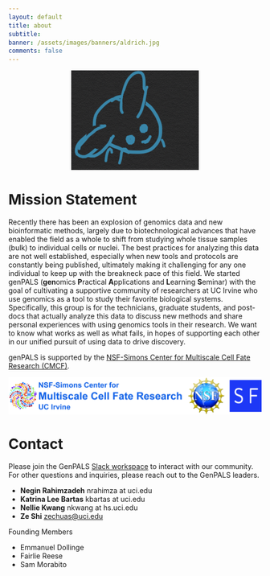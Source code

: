 ```yaml
---
layout: default
title: about
subtitle:
banner: /assets/images/banners/aldrich.jpg
comments: false
---
```


<p align="center">
  <img src="/assets/images/other/fly.png" />
</p>

# Mission Statement

Recently there has been an explosion of genomics data and new bioinformatic methods,
largely due to biotechnological advances that have enabled the field as a whole to
shift from studying whole tissue samples (bulk) to individual cells or nuclei. The
best practices for analyzing this data are not well established, especially
when new tools and protocols are constantly being published, ultimately making it
challenging for any one individual to keep up with the breakneck pace of this field. We started
genPALS (**gen**omics **P**ractical **A**pplications and **L**earning **S**eminar) with the goal of cultivating a supportive community of researchers
at UC Irvine who use genomics as a tool to study their favorite biological
systems. Specifically, this group is for the technicians, graduate students,
and post-docs that actually analyze this data to discuss new methods and share
personal experiences with using genomics tools in their research. We want to know
what works as well as what fails, in hopes of supporting each other in our unified
pursuit of using data to drive discovery.

genPALS is supported by the [NSF-Simons Center for Multiscale Cell Fate Research (CMCF)](https://cellfate.uci.edu/).

![](/assets/images/other/CMCFNSFSimons_logo.jpg)



# Contact

Please join the GenPALS [Slack workspace](https://genpals.slack.com/) to interact with our community.
For other questions and inquiries, please reach out to the GenPALS leaders.

* **Negin Rahimzadeh** nrahimza at uci.edu
* **Katrina Lee Bartas** kbartas at uci.edu
* **Nellie Kwang** nkwang at hs.uci.edu
* **Ze Shi** zechuas@uci.edu

Founding Members
* Emmanuel Dollinge
* Fairlie Reese 
* Sam Morabito 
